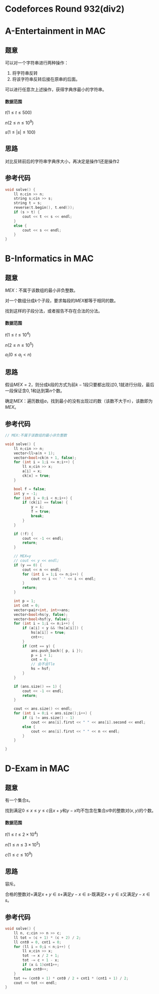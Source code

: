 # Codeforces Round 932(div2)



# A-Entertainment in MAC

## 题意

可以对一个字符串进行两种操作：

1. 将字符串反转
2. 将该字符串反转后接在原串的后面。

可以进行任意次上述操作，获得字典序最小的字符串。

#### 数据范围

$t(1≤t≤500)$

$n(2≤n≤10^9)$​

$s(1\le |s|\le 100)$

## 思路

对比反转前后的字符串字典序大小，再决定是操作1还是操作2

## 参考代码

```cpp
void solve() {
    ll n;cin >> n;
    string s;cin >> s;
    string t = s;
    reverse(t.begin(), t.end());
    if (s > t) {
        cout << t << s << endl;
    }
    else {
        cout << s << endl;
    }
}
```

# B-Informatics in MAC

## 题意

$MEX$：不属于该数组的最小非负整数。

对一个数组分成$k$个子段，要求每段的$MEX$都等于相同的数。

找到这样的子段分法，或者报告不存在合法的分法。

#### 数据范围

$t(1≤t≤10^4)$

$n(2≤n≤10^5)$​

$a_i(0\le a_i\lt n)$

## 思路

假设$MEX=2$，则分成$k$段的方式为前$k-1$段只要都出现过$0,1$就进行分段，最后一段保证含$0,1$和达到第$n$个数。

确定$MEX$：遍历数组$a$，找到最小的没有出现过的数（该数不大于$n$），该数即为$MEX$。

## 参考代码

```cpp
// MEX:不属于该数组的最小非负整数

void solve() {
    ll n;cin >> n;
    vector<ll>a(n + 1);
    vector<bool>ck(n + 1, false);
    for (int i = 1;i <= n;i++) {
        ll x;cin >> x;
        a[i] = x;
        ck[x] = true;
    }

    bool f = false;
    int y = -1;
    for (int i = 0;i < n;i++) {
        if (ck[i] == false) {
            y = i;
            f = true;
            break;
        }
    }

    if (!f) {
        cout << -1 << endl;
        return;
    }

    // MEX=y
    // cout << y << endl;
    if (y == 0) {
        cout << n << endl;
        for (int i = 1;i <= n;i++) {
            cout << i << ' ' << i << endl;
        }
        return;
    }

    int p = 1;
    int cnt = 0;
    vector<pair<int, int>>ans;
    vector<bool>hs(y, false);
    vector<bool>hsf(y, false);
    for (int i = 1;i <= n;i++) {
        if (a[i] < y && !hs[a[i]]) {
            hs[a[i]] = true;
            cnt++;
        }
        if (cnt == y) {
            ans.push_back({ p, i });
            p = i + 1;
            cnt = 0;
            // 会不会Tle
            hs = hsf;
        }
    }

    if (ans.size() == 1) {
        cout << -1 << endl;
        return;
    }

    cout << ans.size() << endl;
    for (int i = 0;i < ans.size();i++) {
        if (i != ans.size() - 1)
            cout << ans[i].first << " " << ans[i].second << endl;
        else {
            cout << ans[i].first << " " << n << endl;
        }
    }

}
```

# D-Exam in MAC

## 题意

有一个集合$s$。

找到满足$0\le x\le y\le c$且$x+y$和$y-x$均不包含在集合$s$中的整数对$(x,y)$的个数。

#### 数据范围

$t(1≤t≤2\times 10^4)$

$n(1≤n≤3\times 10^5)$​

$c(1\le c\le 10^9)$

## 思路

容斥。

合格的整数对=满足$x+y\in s$+满足$y-x\in s$-既满足$x+y\in s$又满足$y-x\in s$。

## 参考代码

```cpp
void solve() {
    ll n, c;cin >> n >> c;
    ll tot = (c + 1) * (c + 2) / 2;
    ll cnt0 = 0, cnt1 = 0;
    for (ll i = 0;i < n;i++) {
        ll x;cin >> x;
        tot -= x / 2 + 1;
        tot -= c + 1 - x;
        if (x & 1)cnt1++;
        else cnt0++;
    }
    tot += (cnt0 + 1) * cnt0 / 2 + cnt1 * (cnt1 + 1) / 2;
    cout << tot << endl;
}
```


